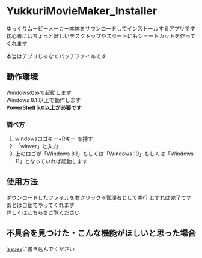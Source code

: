 # YukkuriMovieMaker_Installer
ゆっくりムービーメーカー本体をサウンロードしてインストールするアプリです  
初心者にはちょっと難しいデスクトップやスタートにもショートカットを作ってくれます  

本当はアプリじゃなくバッチファイルです  
## 動作環境
Windowsのみで起動します  
Windows 8.1 以上で動作します  
**PowerShell 5.0以上が必要です**  
### 調べ方
1. windowsロゴキー+Rキー を押す
2. 「winver」と入力
3. 上のロゴが「Windows 8.1」もしくは「Windows 10」もしくは「Windows 11」となっていれば起動します
## 使用方法
ダウンロードしたファイルを右クリック→管理者として実行 とすれば完了です  
あとは自動でやってくれます  
詳しくは[こちら](https://sakuzyokun.github.io/YukkuriMovieMaker_Installer)をご覧ください
## 不具合を見つけた・こんな機能がほしいと思った場合
[Issues](https://github.com/sakuzyokun/YukkuriMovieMaker_Installer/issues)に書き込んでください
